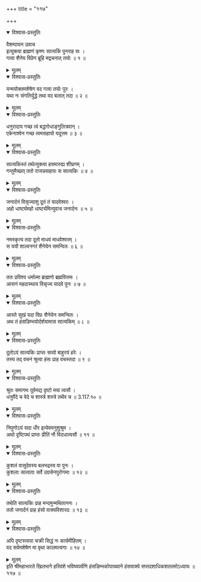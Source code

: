 +++
title = "११७"

+++

<details open><summary>विश्वास-प्रस्तुतिः</summary>

वैशम्पायन उवाच  
इत्युक्त्वा ब्राह्मणं कृष्णः सात्यकिं पुनराह सः ।  
गत्वा शैनेय विप्रेण ब्रूहि मद्वचनात् तयोः ॥ १ ॥
</details>

<details><summary>मूलम्</summary>

वैशम्पायन उवाच  
इत्युक्त्वा ब्राह्मणं कृष्णः सात्यकिं पुनराह सः ।  
गत्वा शैनेय विप्रेण ब्रूहि मद्वचनात् तयोः ॥ १ ॥
</details>

<details open><summary>विश्वास-प्रस्तुतिः</summary>

यन्मयोक्तमशेषेण वद गत्वा तयोः पुरः ।  
यथा नः संगतिर्युद्धे तथा वद बलात् तदा ॥ २ ॥
</details>

<details><summary>मूलम्</summary>

यन्मयोक्तमशेषेण वद गत्वा तयोः पुरः ।  
यथा नः संगतिर्युद्धे तथा वद बलात् तदा ॥ २ ॥
</details>

<details open><summary>विश्वास-प्रस्तुतिः</summary>

धनुरादाय गच्छ त्वं बद्धगोधाङ्गुलित्रवान् ।  
एकेनाश्वेन गच्छ त्वमसहायो यदूत्तम ॥ ३ ॥
</details>

<details><summary>मूलम्</summary>

धनुरादाय गच्छ त्वं बद्धगोधाङ्गुलित्रवान् ।  
एकेनाश्वेन गच्छ त्वमसहायो यदूत्तम ॥ ३ ॥
</details>

<details open><summary>विश्वास-प्रस्तुतिः</summary>

सात्यकिस्तं तथेत्युक्त्वा हयमारुह्य शीघ्रगम् ।  
गन्तुमैच्छत् ततो राजन्नसहायः स सात्यकिः ॥ ४ ॥
</details>

<details><summary>मूलम्</summary>

सात्यकिस्तं तथेत्युक्त्वा हयमारुह्य शीघ्रगम् ।  
गन्तुमैच्छत् ततो राजन्नसहायः स सात्यकिः ॥ ४ ॥
</details>

<details open><summary>विश्वास-प्रस्तुतिः</summary>

जनार्दनं विसृज्याशु दूतं तं यादवेश्वरः ।  
अहो धार्ष्ट्यमहो धार्ष्ट्यमित्युवाच जनार्दनः ॥ ५ ॥
</details>

<details><summary>मूलम्</summary>

जनार्दनं विसृज्याशु दूतं तं यादवेश्वरः ।  
अहो धार्ष्ट्यमहो धार्ष्ट्यमित्युवाच जनार्दनः ॥ ५ ॥
</details>

<details open><summary>विश्वास-प्रस्तुतिः</summary>

नमस्कृत्य तदा दूतो माधवं माधवेश्वरम् ।  
स ययौ शाल्वनगरं शैनेयेन समन्वितः ॥ ६ ॥
</details>

<details><summary>मूलम्</summary>

नमस्कृत्य तदा दूतो माधवं माधवेश्वरम् ।  
स ययौ शाल्वनगरं शैनेयेन समन्वितः ॥ ६ ॥
</details>

<details open><summary>विश्वास-प्रस्तुतिः</summary>

ततः प्रविश्य धर्मात्मा ब्राह्मणो ब्रह्मवित्तमः ।  
आसनं महदास्थाय विसृज्य यादवे पुनः ॥ ७ ॥
</details>

<details><summary>मूलम्</summary>

ततः प्रविश्य धर्मात्मा ब्राह्मणो ब्रह्मवित्तमः ।  
आसनं महदास्थाय विसृज्य यादवे पुनः ॥ ७ ॥
</details>

<details open><summary>विश्वास-प्रस्तुतिः</summary>

आस्ते सुखं यदा विप्रः शैनेयेन समन्वितः ।  
अथ तं हंसडिम्भयोर्दर्शयामास सात्यकिम् ॥ ८ ॥
</details>

<details><summary>मूलम्</summary>

आस्ते सुखं यदा विप्रः शैनेयेन समन्वितः ।  
अथ तं हंसडिम्भयोर्दर्शयामास सात्यकिम् ॥ ८ ॥
</details>

<details open><summary>विश्वास-प्रस्तुतिः</summary>

दूतोऽयं सात्यकिः प्राप्तः सव्यो बाहुरयं हरेः ।  
तस्य तद् वचनं श्रुत्वा हंसः प्राह वचस्तदा ॥ ९ ॥
</details>

<details><summary>मूलम्</summary>

दूतोऽयं सात्यकिः प्राप्तः सव्यो बाहुरयं हरेः ।  
तस्य तद् वचनं श्रुत्वा हंसः प्राह वचस्तदा ॥ ९ ॥
</details>

<details open><summary>विश्वास-प्रस्तुतिः</summary>

श्रुतः समागमः पूर्वमद्य दृष्टो मया त्वसौ ।  
धनुर्वेदे च वेदे च शास्त्रे शस्त्रे तथैव च ॥ 3.117.१० ॥
</details>

<details><summary>मूलम्</summary>

श्रुतः समागमः पूर्वमद्य दृष्टो मया त्वसौ ।  
धनुर्वेदे च वेदे च शास्त्रे शस्त्रे तथैव च ॥ 3.117.१० ॥
</details>

<details open><summary>विश्वास-प्रस्तुतिः</summary>

निपुणोऽयं सदा धीर इत्येवमनुशुश्रुम ।  
अथो दृष्टिपथं प्राप्तः प्रीतिं नौ विदधात्यसौ ॥ ११ ॥
</details>

<details><summary>मूलम्</summary>

निपुणोऽयं सदा धीर इत्येवमनुशुश्रुम ।  
अथो दृष्टिपथं प्राप्तः प्रीतिं नौ विदधात्यसौ ॥ ११ ॥
</details>

<details open><summary>विश्वास-प्रस्तुतिः</summary>

कुशलं वासुदेवस्य बलभद्रस्य वा पुनः ।  
कुशलाः सात्वताः सर्वे उग्रसेनपुरोगमाः ॥ १२ ॥
</details>

<details><summary>मूलम्</summary>

कुशलं वासुदेवस्य बलभद्रस्य वा पुनः ।  
कुशलाः सात्वताः सर्वे उग्रसेनपुरोगमाः ॥ १२ ॥
</details>

<details open><summary>विश्वास-प्रस्तुतिः</summary>

तथेति सात्यकिः प्राह मन्दमुन्मथिताननः ।  
ततो जनार्दनं प्राह हंसो वाक्यविशारदः ॥ १३ ॥
</details>

<details><summary>मूलम्</summary>

तथेति सात्यकिः प्राह मन्दमुन्मथिताननः ।  
ततो जनार्दनं प्राह हंसो वाक्यविशारदः ॥ १३ ॥
</details>

<details open><summary>विश्वास-प्रस्तुतिः</summary>

अपि दृष्टस्त्वया चक्री सिद्धं नः कार्यमीहितम् ।  
वद सर्वमशेषेण मा वृथा कालमत्यगाः ॥ १४ ॥
</details>

<details><summary>मूलम्</summary>

अपि दृष्टस्त्वया चक्री सिद्धं नः कार्यमीहितम् ।  
वद सर्वमशेषेण मा वृथा कालमत्यगाः ॥ १४ ॥
</details>
इति श्रीमहाभारते खिलभागे हरिवंशे भविष्यपर्वणि हंसडिम्भकोपाख्याने हंसवाक्ये सप्तदशाधिकशततमोऽध्यायः ॥ ११७ ॥